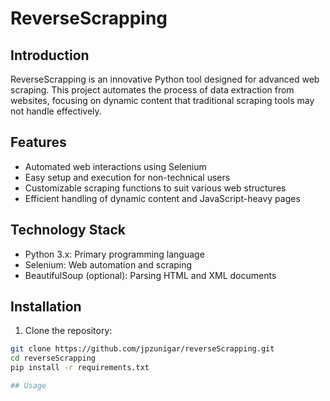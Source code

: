 # ReverseScrapping

## Introduction
ReverseScrapping is an innovative Python tool designed for advanced web scraping. This project automates the process of data extraction from websites, focusing on dynamic content that traditional scraping tools may not handle effectively.

## Features
- Automated web interactions using Selenium
- Easy setup and execution for non-technical users
- Customizable scraping functions to suit various web structures
- Efficient handling of dynamic content and JavaScript-heavy pages

## Technology Stack
- Python 3.x: Primary programming language
- Selenium: Web automation and scraping
- BeautifulSoup (optional): Parsing HTML and XML documents

## Installation
1. Clone the repository:
```bash
git clone https://github.com/jpzunigar/reverseScrapping.git
cd reverseScrapping
pip install -r requirements.txt

## Usage


